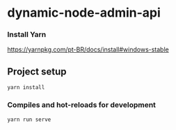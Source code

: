 # dynamic-node-admin-api

### Install Yarn
https://yarnpkg.com/pt-BR/docs/install#windows-stable

## Project setup
```
yarn install
```

### Compiles and hot-reloads for development
```
yarn run serve
```